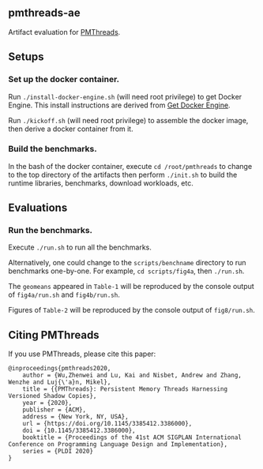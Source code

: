 ## pmthreads-ae 
Artifact evaluation for [PMThreads](https://www.research.manchester.ac.uk/portal/files/162076150/PMThreads_PLDI2020_authorversion.pdf). 

## Setups

### Set up the docker container. 
Run `./install-docker-engine.sh` (will need root privilege) to get Docker Engine. This install instructions are derived from [Get Docker Engine](https://docs.docker.com/install/linux/docker-ce/ubuntu/). 

Run `./kickoff.sh` (will need root privilege) to assemble the docker image, then derive a docker container from it. 

### Build the benchmarks. 
In the bash of the docker container, execute `cd /root/pmthreads` to change to the top directory of the artifacts then perform `./init.sh` to build the runtime libraries, benchmarks, download workloads, etc. 

## Evaluations

### Run the benchmarks.
Execute `./run.sh` to run all the benchmarks. 

Alternatively, one could change to the `scripts/benchname` directory to run benchmarks one-by-one. For example, `cd scripts/fig4a`, then `./run.sh`. 

The `geomeans` appeared in `Table-1` will be reproduced by the console output of `fig4a/run.sh` and `fig4b/run.sh`. 

Figures of `Table-2` will be reproduced by the console output of `fig8/run.sh`. 

## Citing PMThreads 
If you use PMThreads, please cite this paper: 
 
```
@inproceedings{pmthreads2020,
	author = {Wu,Zhenwei and Lu, Kai and Nisbet, Andrew and Zhang, Wenzhe and Luj{\'a}n, Mikel},
	title = {{PMThreads}: Persistent Memory Threads Harnessing Versioned Shadow Copies},
	year = {2020},
	publisher = {ACM},
	address = {New York, NY, USA},
	url = {https://doi.org/10.1145/3385412.3386000},
	doi = {10.1145/3385412.3386000},
	booktitle = {Proceedings of the 41st ACM SIGPLAN International Conference on Programming Language Design and Implementation}, 
	series = {PLDI 2020}
}
```